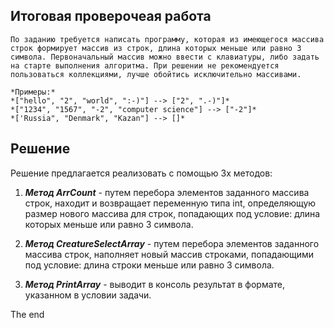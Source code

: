 ## Итоговая проверочеая работа

    По заданию требуется написать программу, которая из имеющегося массива строк формирует массив из строк, длина которых меньше или равно 3 символа. Первоначальный массив можно ввести с клавиатуры, либо задать на старте выполнения алгоритма. При решении не рекомендуется пользоваться коллекциями, лучше обойтись исключительно массивами.

    *Примеры:*
    *["hello", "2", "world", ":-)"] --> ["2", ".-)"]*
    *["1234", "1567", "-2", "computer science"] --> ["-2"]*
    *['Russia", "Denmark", "Kazan"] --> []*


## Решение
Решение предлагается реализовать с помощью 3х методов:

1. __*Метод ArrCount*__ - путем перебора элементов заданного массива строк, находит и возвращает переменную типа int, определяющую размер нового массива для строк, попадающих под условие: длина которых меньше или равно 3 символа.

2. __*Метод СreatureSelectArray*__ - путем перебора элементов заданного массива строк, наполняет новый массив строками, попадающими под условие: длина строки меньше или равно 3 символа.

3. __*Метод PrintArray*__ - выводит в консоль результат в формате, указанном в условии задачи.

The end